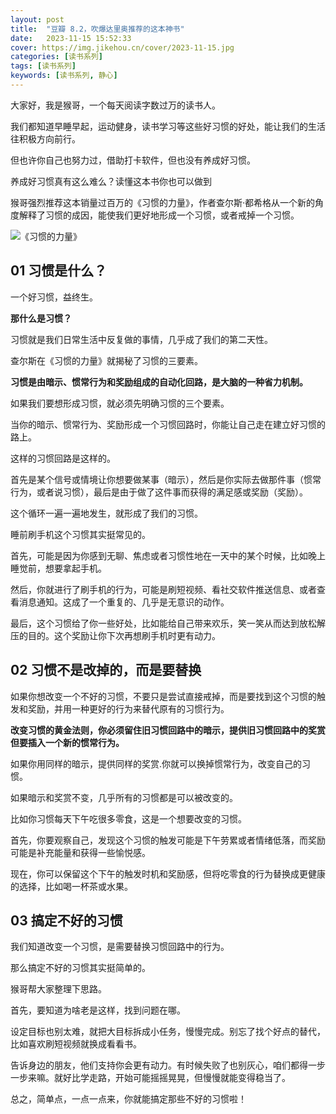```yaml
---
layout: post
title:  "豆瓣 8.2，吹爆达里奥推荐的这本神书"
date:   2023-11-15 15:52:33
cover: https://img.jikehou.cn/cover/2023-11-15.jpg
categories: [读书系列]
tags: [读书系列]
keywords: [读书系列, 静心]
---
```

大家好，我是猴哥，一个每天阅读字数过万的读书人。

我们都知道早睡早起，运动健身，读书学习等这些好习惯的好处，能让我们的生活往积极方向前行。

但也许你自己也努力过，借助打卡软件，但也没有养成好习惯。

养成好习惯真有这么难么？读懂这本书你也可以做到

猴哥强烈推荐这本销量过百万的《习惯的力量》，作者查尔斯·都希格从一个新的角度解释了习惯的成因，能使我们更好地形成一个习惯，或者戒掉一个习惯。

![《习惯的力量》](https://img.jikehou.cn/img/174_1.png)

## 01 习惯是什么？

一个好习惯，益终生。

**那什么是习惯？**

习惯就是我们日常生活中反复做的事情，几乎成了我们的第二天性。

查尔斯在《习惯的力量》就揭秘了习惯的三要素。

**习惯是由暗示、惯常行为和奖励组成的自动化回路，是大脑的一种省力机制。**

如果我们要想形成习惯，就必须先明确习惯的三个要素。

当你的暗示、惯常行为、奖励形成一个习惯回路时，你能让自己走在建立好习惯的路上。

这样的习惯回路是这样的。

首先是某个信号或情境让你想要做某事（暗示），然后是你实际去做那件事（惯常行为，或者说习惯），最后是由于做了这件事而获得的满足感或奖励（奖励）。

这个循环一遍一遍地发生，就形成了我们的习惯。

睡前刷手机这个习惯其实挺常见的。

首先，可能是因为你感到无聊、焦虑或者习惯性地在一天中的某个时候，比如晚上睡觉前，想要拿起手机。

然后，你就进行了刷手机的行为，可能是刷短视频、看社交软件推送信息、或者查看消息通知。这成了一个重复的、几乎是无意识的动作。

最后，这个习惯给了你一些好处，比如能给自己带来欢乐，笑一笑从而达到放松解压的目的。这个奖励让你下次再想刷手机时更有动力。

## 02 习惯不是改掉的，而是要替换

如果你想改变一个不好的习惯，不要只是尝试直接戒掉，而是要找到这个习惯的触发和奖励，并用一种更好的行为来替代原有的习惯行为。

**改变习惯的黄金法则，你必须留住旧习惯回路中的暗示，提供旧习惯回路中的奖赏但要插入一个新的惯常行为。**

如果你用同样的暗示，提供同样的奖赏.你就可以换掉惯常行为，改变自己的习惯。

如果暗示和奖赏不变，几乎所有的习惯都是可以被改变的。

比如你习惯每天下午吃很多零食，这是一个想要改变的习惯。

首先，你要观察自己，发现这个习惯的触发可能是下午劳累或者情绪低落，而奖励可能是补充能量和获得一些愉悦感。

现在，你可以保留这个下午的触发时机和奖励感，但将吃零食的行为替换成更健康的选择，比如喝一杯茶或水果。

## 03 搞定不好的习惯

我们知道改变一个习惯，是需要替换习惯回路中的行为。

那么搞定不好的习惯其实挺简单的。

猴哥帮大家整理下思路。

首先，要知道为啥老是这样，找到问题在哪。

设定目标也别太难，就把大目标拆成小任务，慢慢完成。别忘了找个好点的替代，比如喜欢刷短视频就换成看看书。

告诉身边的朋友，他们支持你会更有动力。有时候失败了也别灰心，咱们都得一步一步来嘛。就好比学走路，开始可能摇摇晃晃，但慢慢就能变得稳当了。

总之，简单点，一点一点来，你就能搞定那些不好的习惯啦！